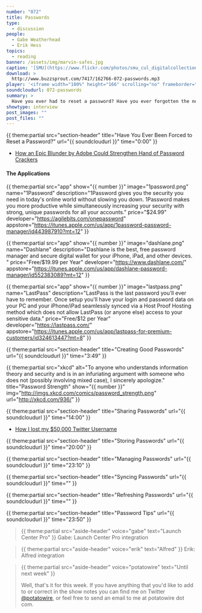 ```yaml
---
number: "072"
title: Passwords
type:
  - discussion
people:
  - Gabe Weatherhead
  - Erik Hess
topics:
  - reading
banner: /assets/img/marvin-safes.jpg
caption: '[SMU](https://www.flickr.com/photos/smu_cul_digitalcollections/8706011064/)'
download: >
  http://www.buzzsprout.com/7417/162766-072-passwords.mp3
player: '<iframe width="100%" height="166" scrolling="no" frameborder="no" src="https://w.soundcloud.com/player/?url=https%3A//api.soundcloud.com/tracks/142686656%3Fsecret_token%3Ds-O22Bx&amp;color=ff5500&amp;auto_play=false&amp;hide_related=false&amp;show_artwork=true"></iframe>'
soundcloudurl: 072-passwords
summary: >
  Have you ever had to reset a password? Have you ever forgotten the new password after you reset it? Gabe and Erik share their password struggles and talk about how they're trying to solve them, mostly with the help of 1Password.
showtype: interview
post_images: ""
post_files: ""
---
```


{{ theme:partial src="section-header" title="Have You Ever Been Forced to Reset a Password?" url="{{ soundcloudurl }}" time="0:00" }}

* [How an Epic Blunder by Adobe Could Strengthen Hand of Password Crackers](http://arstechnica.com/security/2013/11/how-an-epic-blunder-by-adobe-could-strengthen-hand-of-password-crackers/)

#### The Applications

{{ theme:partial src="app" show="{{ number }}" image="1password.png" name="1Password" description="1Password gives you the security you need in today's online world without slowing you down. 1Password makes you more productive while simultaneously increasing your security with strong, unique passwords for all your accounts." price="$24.99" developer="https://agilebits.com/onepassword" appstore="https://itunes.apple.com/us/app/1password-password-manager/id443987910?mt=12" }}

{{ theme:partial src="app" show="{{ number }}" image="dashlane.png" name="Dashlane" description="Dashlane is the best, free password manager and secure digital wallet for your iPhone, iPad, and other devices. " price="Free/$19.99 per Year" developer="https://www.dashlane.com/" appstore="https://itunes.apple.com/us/app/dashlane-password-manager/id552383089?mt=12" }}

{{ theme:partial src="app" show="{{ number }}" image="lastpass.png" name="LastPass" description="LastPass is the last password you'll ever have to remember. Once setup you'll have your login and password data on your PC and your iPhone/iPad seamlessly synced via a Host Proof Hosting method which does not allow LastPass (or anyone else) access to your sensitive data." price="Free/$12 per Year" developer="https://lastpass.com/" appstore="https://itunes.apple.com/us/app/lastpass-for-premium-customers/id324613447?mt=8" }}

{{ theme:partial src="section-header" title="Creating Good Passwords" url="{{ soundcloudurl }}" time="3:49" }}

{{ theme:partial src="xkcd" alt="To anyone who understands information theory and security and is in an infuriating argument with someone who does not (possibly involving mixed case), I sincerely apologize." title="Password Strength" show="{{ number }}" img="http://imgs.xkcd.com/comics/password_strength.png" url="http://xkcd.com/936/" }}

{{ theme:partial src="section-header" title="Sharing Passwords" url="{{ soundcloudurl }}" time="14:00" }}

* [How I lost my $50,000 Twitter Username](http://arstechnica.com/security/2014/01/how-i-lost-my-50000-twitter-username/)

{{ theme:partial src="section-header" title="Storing Passwords" url="{{ soundcloudurl }}" time="20:00" }}

{{ theme:partial src="section-header" title="Managing Passwords" url="{{ soundcloudurl }}" time="23:10" }}

{{ theme:partial src="section-header" title="Syncing Passwords" url="{{ soundcloudurl }}" time="" }}

{{ theme:partial src="section-header" title="Refreshing Passwords" url="{{ soundcloudurl }}" time="" }}

{{ theme:partial src="section-header" title="Password Tips" url="{{ soundcloudurl }}" time="23:50" }}

> {{ theme:partial src="aside-header" voice="gabe" text="Launch Center Pro" }}
> Gabe: Launch Center Pro integration

> {{ theme:partial src="aside-header" voice="erik" text="Alfred" }}
> Erik: Alfred integration

> {{ theme:partial src="aside-header" voice="potatowire" text="Until next week" }}
> 
> Well, that's it for this week. If you have anything that you'd like to add to or correct in the show notes you can find me on Twitter [@potatowire](http://twitter.com/potatowire/), or feel free to send an email to me at potatowire dot com.
